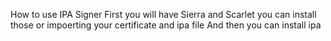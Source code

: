 How to use IPA Signer 
First you will have Sierra and Scarlet you can install those or impoerting your certificate and ipa file And then you can install ipa
